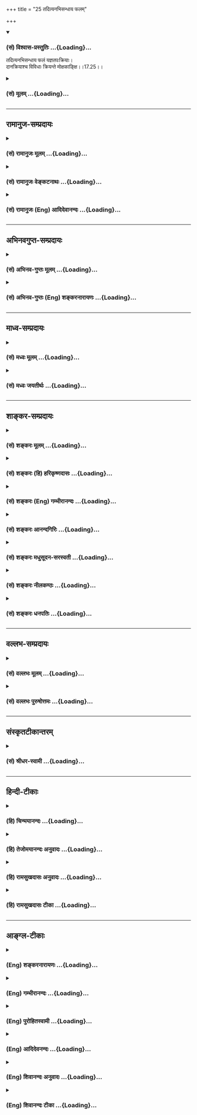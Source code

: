 +++
title = "25 तदित्यनभिसन्धाय फलम्"

+++
<div class="js_include" newlevelforh1="3" title="(सं) विश्वास-प्रस्तुतिः" unfilled url="/purANam/mahAbhAratam/06-bhIShma-parva/02-bhagavad-gItA-parva/saMskRtam/vishvAsa-prastutiH/17_shraddhA-traya-vibhA/25_tadityanabhisandh.md">
<details open><summary><h3>(सं) विश्वास-प्रस्तुतिः ...{Loading}...</h3></summary>

तदित्यनभिसन्धाय फलं यज्ञतपःक्रियाः।  
दानक्रियाश्च विविधाः क्रियन्ते मोक्षकाङ्क्षि।।17.25।।
</details>
</div>
<div class="js_include collapsed" newlevelforh1="3" title="(सं) मूलम्" unfilled url="/purANam/mahAbhAratam/06-bhIShma-parva/02-bhagavad-gItA-parva/saMskRtam/mUlam/17_shraddhA-traya-vibhA/25_tadityanabhisandh.md">
<details><summary><h3>(सं) मूलम् ...{Loading}...</h3></summary>

तदित्यनभिसन्धाय फलं यज्ञतपःक्रियाः।  
दानक्रियाश्च विविधाः क्रियन्ते मोक्षकाङ्क्षि।।17.25।।
</details>
</div>


_________________
## रामानुज-सम्प्रदायः
<div class="js_include collapsed" newlevelforh1="3" title="(सं) रामानुजः मूलम्" unfilled url="/purANam/mahAbhAratam/06-bhIShma-parva/02-bhagavad-gItA-parva/saMskRtam/rAmAnujaH/mUlam/17_shraddhA-traya-vibhA/25_tadityanabhisandh.md">
<details><summary><h3>(सं) रामानुजः मूलम् ...{Loading}...</h3></summary>

।।17.25।।**फलम् अनभिसंधाय** वेदाध्ययनयज्ञतपोदानक्रियाः
**मोक्षकाङ्क्षिभिः** त्रैवर्णिकैः याः **क्रियन्ते;** ताः
ब्रह्मप्राप्तिसाधनतया ब्रह्मवाचिना **तत् इति**शब्दनिर्देश्याः।  
  
सवः कः किं यत्तत्पदमनुत्तमम् (वि0 सह0 ना0 91) इति तच्छब्दो हि ब्रह्मवाची
प्रसिद्धः। एवं वेदाध्ययनयज्ञादीनां मोक्षसाधनभूतानां तच्छब्दनिर्देश्यतया
तत् इति शब्दान्वय उक्तः। त्रैवर्णिकानाम् अपि
तथाविधवेदाध्ययनाद्यनुष्ठानाद् एव तच्छब्दान्वय उपपन्नः। अथ एषांसत्
शब्दान्वयप्रकारं वक्तुं लोके सच्छब्दस्य व्युत्पत्तिप्रकारम् आह --

</details>
</div>
<div class="js_include collapsed" newlevelforh1="3" title="(सं) रामानुजः वेङ्कटनाथः" unfilled url="/purANam/mahAbhAratam/06-bhIShma-parva/02-bhagavad-gItA-parva/saMskRtam/rAmAnujaH/venkaTanAthaH/17_shraddhA-traya-vibhA/25_tadityanabhisandh.md">
<details><summary><h3>(सं) रामानुजः वेङ्कटनाथः ...{Loading}...</h3></summary>

  
  
।।17.25।। एवं स्वर्गापवर्गसाधनसमस्तवैदिकसाधारणं प्रणवान्वयरूपं
लक्षणमुक्तम् अथ तत्सच्छदौ मोक्षसाधनानां त्रिवर्गसाधनानां च
विशेषलक्षणतयोच्येते। वक्ष्यति चैतदष्टादशारम्भे \[रा.भा.श्लो.1\]वैदिकस्य
च कर्मणः सामान्यलक्षणं प्रणवान्वयः तत्र मोक्षाभ्युदयसाधनयोर्भेदः
तत्सच्छब्दनिर्देश्यत्वेन इति। एतेषामिति त्रयाणां परामर्शः। उक्तानां
यज्ञादीनामुपलक्षणतया वेदेष्वपि तच्छब्दप्रवृत्तिज्ञापनाय
वेदाध्ययनोपादानम्। मोक्षकाङ्क्षिभिः
इत्यनेनसूचितमाब्रह्मप्राप्तिसाधनतयेति। तदिति -- फलमनभिसन्धायेत्यन्वयः।
तच्छब्दाभिधेयब्रह्मप्राप्तिसाधनतया तच्छब्दोपचार्यतया बुद्ध्वा
फलान्तरमनभिसन्धायेत्यर्थः। इति करणसामर्थ्यात्उदाहृत्य इति पदं वा
पूर्वश्लोकादनुषञ्जनीयमित्यभिप्रायेणाऽऽहतदितिशब्दनिर्देश्या इति।
तच्छब्दस्य ब्रह्मनामत्वे सिद्धे हि तेन तत्प्राप्तिसाधनतयेति लक्षणा; तदेव
कुतः इत्यत्र तदिति श्रुतेरुपबृंहणेन विशदीकृतत्वमभिप्रेत्याऽऽहसव इति।
भगवन्नामसहस्रेयानि नामानि गौणानि विख्यातानि महात्मनः
\[म.भा.13।149।13वि.स.ना.15\] इति प्रक्रमात्नाम्नां सहस्रम्
\[म.भा.13।149।121वि.स.ना.157\] इति निगमनाच्च यत्तदादिशब्दानां सर्वनामतया
व्यापिनामपि विशेषतः साक्षात्परब्रह्मनामत्वं सिद्धमिति भावः।
श्लोकेऽनुक्तस्यापि वेदाध्ययनस्य प्रयोजकेन सङ्गृहीतत्वमाहएवमिति। तथापि
त्रयाणामन्वयो न सिध्यति; ब्राह्मणशब्दनिर्दिष्टानां त्रैवर्णिकानां
मोक्षसाधनत्वनिबन्धनतच्छब्दनिर्देश्यत्वाभावादित्यत्राऽऽहत्रैवर्णिकानामपीति। मोक्षकाङ्क्षिभिः
क्रियन्ते इत्यनेन परम्परया तदन्वयः सूचित इति भावः।  
  

</details>
</div>
<div class="js_include collapsed" newlevelforh1="3" title="(सं) रामानुजः (Eng) आदिदेवानन्दः" unfilled url="/purANam/mahAbhAratam/06-bhIShma-parva/02-bhagavad-gItA-parva/saMskRtam/rAmAnujaH/english/AdidevAnandaH/17_shraddhA-traya-vibhA/25_tadityanabhisandh.md">
<details><summary><h3>(सं) रामानुजः (Eng) आदिदेवानन्दः ...{Loading}...</h3></summary>

17.25 Whatever acts such as the study of the Vedas, sacrifices,
austerities and gifts are done without aiming at results by those of the
first three stations, seeking only final release - these are designated
by the term Tat referring to the brahman, since they constitute the
means for attainment of brahman. For it is well known that the term Tat
signifies brahman, as in the following passage: He is Sah,Vah, Kah, Kim,
Yat, Tat, Padam, Anuttamam.' (M.B., 13.254.91). Thus, the study of the
Vedas, sacrifices etc., which are the means of attaining release, have
been stated; the connection of Tat has been spoken of since the word Tat
signifies them (i.e., the study of Vedas etc.). The connection of the
term Tat with the three stations is shown because of their practising
the study of the Vedas etc., in the way stated. In order to show how the
term Sat is connected with these, Sri Krsna shows the etymology of the
term Sat, as it is prevalent in the world:

</details>
</div>


_________________
## अभिनवगुप्त-सम्प्रदायः
<div class="js_include collapsed" newlevelforh1="3" title="(सं) अभिनव-गुप्तः मूलम्" unfilled url="/purANam/mahAbhAratam/06-bhIShma-parva/02-bhagavad-gItA-parva/saMskRtam/abhinava-guptaH/mUlam/17_shraddhA-traya-vibhA/25_tadityanabhisandh.md">
<details><summary><h3>(सं) अभिनव-गुप्तः मूलम् ...{Loading}...</h3></summary>

।।17.23 -- 17.27।। इदानीं ये गुणत्रितयसंकटोत्तीर्णधियः ते क्रियां
कथमाचरन्ति इति तादृक़्प्रकार उच्यते -- ओमित्यादि अभिधीयते इत्यन्तम्। ओं
तत् सत् इत्येभिस्त्रिभिः शब्दैर्ब्रह्मणो निर्देशः; संमुखीकरणम्। तत्र ओम्
इत्यनेन शास्त्रार्थोऽयमादेहसंबन्धमूरीकार्य इति सूच्यते। तत् इति
सर्वनामपदेन सामान्यमात्राभिधायिना विशेषपरामर्शमात्रासमर्थेन फलानभिसंधानं
ब्रह्मण्युच्यते अभिसंधानस्य विशेषपरिग्रहमन्तरेण अभावात्
सकलविशेषानुग्राहित्वेऽपि सकलफलसंधाने सर्वकर्तृतायामपि
विशिष्टफलायोगात्। सत् इत्यमुया श्रुत्या प्रशंसा अभिधीयते। क्रियमाणमपि इदं
यज्ञादिकं दुष्टम् इति बुद्ध्या क्रियमाणं तामसतामेति। विशिष्टफलाभिसंधानेन
च क्रियमाणं न च सत्; बन्धाधायकमेवेति। तस्मात् कर्तव्यमिदम् इति मन्वानाः
\[ फलविशेषमनभिसंदधानाः \] यज्ञादि कुर्वाणा अपि न बध्यन्ते।
अनेनैवाभिप्रायेण आदिपर्वण्युक्तम् -- तपो न कल्कोऽध्ययनं न कल्कः  
  
स्वाभाविको वेदविधिर्न कल्कः।  
  
प्रसह्य वित्ताहरणं न कल्क  
  
स्तान्येव भावोपहतानि कल्कः।।  
  
+++(M; Adi; Ch; 1; verse 210 )+++ इति। कल्कः; बन्धकः। स्वाभाविक इति --
ब्राह्मणेन निष्कारणं षडङ्गं +++(omits षडङ्गम् )+++ वेदादि अध्येतव्यम् इति।
प्रसह्य; शास्त्रलोकप्रसिद्धोचितया चेष्टया। भावेन; सत्त्वादिगुणत्रययोगिना
चित्तेन उपहतान्येतान्येव,+++(;N;K उपहतान्येव )+++ बन्धकानि; नान्यथा इति
तात्पर्यम्। अतो यज्ञादि यावच्छरीरभावितया कार्यमेव। तदर्थे \[ च \] हितं (
N;K विहितम् ) कर्म अर्जनादि। यदि वा ओम् इत्यनेन समुपशान्तसमस्तप्रपञ्चम्
तत् इत्यनेनोद्भिद्यमानविश्वतरङ्गपरामर्शमात्रात्मकेच्छास्वातन्त्र्य --
स्वभावम् सत् इत्यनेन इच्छास्वातन्त्र्यभरविजृम्भमाणभेदकम्; पूर्णत्वेऽपि
तावच्चित्रस्वभावतया भवनमिति प्रतिपाद्यते। तथाचोक्तम्,सद्भावे साधुभावे च
इति। तेन परमं प्रशान्तं +++(S परमप्रशान्तरूपं )+++ रूपं पुरस्कृत्य
दित्सायियक्षातितप्सात्मकेच्छातरङ्गसंगतं च मध्येकृत्य
दानयज्ञतपःक्रियाकारककलापपरिपूर्णं यच्चरमं वपुः इदमुल्लसितम्; एतत् खलु
समं त्रितयमनर्गलस्य स्वाभाविकं रूपम् इति कस्य किं कथं कुतः क्व +++(N omits
क्व )+++ केन फलं स्यादिति।

</details>
</div>
<div class="js_include collapsed" newlevelforh1="3" title="(सं) अभिनव-गुप्तः (Eng) शङ्करनारायणः" unfilled url="/purANam/mahAbhAratam/06-bhIShma-parva/02-bhagavad-gItA-parva/saMskRtam/abhinava-guptaH/english/shankaranArAyaNaH/17_shraddhA-traya-vibhA/25_tadityanabhisandh.md">
<details><summary><h3>(सं) अभिनव-गुप्तः (Eng) शङ्करनारायणः ...{Loading}...</h3></summary>

17.25 See Comment under 17.27

</details>
</div>


_________________
## माध्व-सम्प्रदायः
<div class="js_include collapsed" newlevelforh1="3" title="(सं) मध्वः मूलम्" unfilled url="/purANam/mahAbhAratam/06-bhIShma-parva/02-bhagavad-gItA-parva/saMskRtam/madhvaH/mUlam/17_shraddhA-traya-vibhA/25_tadityanabhisandh.md">
<details><summary><h3>(सं) मध्वः मूलम् ...{Loading}...</h3></summary>

।।17.25।। तत्फलं मे स्यादित्यनभिसन्धाय।

</details>
</div>
<div class="js_include collapsed" newlevelforh1="3" title="(सं) मध्वः जयतीर्थः" unfilled url="/purANam/mahAbhAratam/06-bhIShma-parva/02-bhagavad-gItA-parva/saMskRtam/madhvaH/jayatIrthaH/17_shraddhA-traya-vibhA/25_tadityanabhisandh.md">
<details><summary><h3>(सं) मध्वः जयतीर्थः ...{Loading}...</h3></summary>

।।17.25।। तदित्यनभिसन्धाय इति वाक्यं ब्रह्मणीव यज्ञादावपि तच्छब्दस्य
प्रवृत्तिं प्रतिपादयतीति ज्ञापयितुं योजयति -- **तदि**ति। वेदोक्तं
स्वर्गादिकम्।

</details>
</div>


_________________
## शाङ्कर-सम्प्रदायः
<div class="js_include collapsed" newlevelforh1="3" title="(सं) शङ्करः मूलम्" unfilled url="/purANam/mahAbhAratam/06-bhIShma-parva/02-bhagavad-gItA-parva/saMskRtam/shankaraH/mUlam/17_shraddhA-traya-vibhA/25_tadityanabhisandh.md">
<details><summary><h3>(सं) शङ्करः मूलम् ...{Loading}...</h3></summary>

।।17.25।। --,**तम् इति अनभिसंधाय;** तत् इति ब्रह्माभिधानम् उच्चार्य
अनभिसंधाय च यज्ञादिकर्मणः **फलं यज्ञतपःक्रियाः** यज्ञक्रियाश्च
तपःक्रियाश्च यज्ञतपःक्रियाः **दानक्रियाश्च विविधाः**
क्षेत्रहिरण्यप्रदानादिलक्षणाः **क्रियन्ते** निर्वर्त्यन्ते
**मोक्षकाङ्क्षिभिः** मोक्षार्थिभिः मुमुक्षुभिः।। ओंतच्छब्दयोः विनियोगः
उक्तः। अथ इदानीं सच्छब्दस्य विनियोगः कथ्यते --,

</details>
</div>
<div class="js_include collapsed" newlevelforh1="3" title="(सं) शङ्करः (हि) हरिकृष्णदासः" unfilled url="/purANam/mahAbhAratam/06-bhIShma-parva/02-bhagavad-gItA-parva/saMskRtam/shankaraH/hindI/harikRShNadAsaH/17_shraddhA-traya-vibhA/25_tadityanabhisandh.md">
<details><summary><h3>(सं) शङ्करः (हि) हरिकृष्णदासः ...{Loading}...</h3></summary>

।।17.25।। तत् ऐसे इस ब्रह्मके नामका उच्चारण करके और कर्मोंके फलको न चाहकर
नाना प्रकारकी यज्ञ और तपरूप तथा दान अर्थात् भूमि; सोना आदिका दान करनारूप
क्रियाएँ मोक्षको चाहनेवाले मुमुक्षु पुरुषोंद्वारा की जाती हैं।

</details>
</div>
<div class="js_include collapsed" newlevelforh1="3" title="(सं) शङ्करः (Eng) गम्भीरानन्दः" unfilled url="/purANam/mahAbhAratam/06-bhIShma-parva/02-bhagavad-gItA-parva/saMskRtam/shankaraH/english/gambhIrAnandaH/17_shraddhA-traya-vibhA/25_tadityanabhisandh.md">
<details><summary><h3>(सं) शङ्करः (Eng) गम्भीरानन्दः ...{Loading}...</h3></summary>

17.25 After uttering the word tat, which is a name of Brahman,
yajna-tapah-kriyah, acts of sacrifice and austerity; ca, as also;
vividhah, the various; dana-kriyah, acts of charity, such as gift of
land, gold, etc.; kriyante, are performed; anabhisandhaya, without
regard for; phalam, results of actions; moksa-kanksibhih, by persons
aspiring for Liberation. The use of the words Om and tat has been
stated. Thereafter, the use of the word sat is bieng presently stated:

</details>
</div>
<div class="js_include collapsed" newlevelforh1="3" title="(सं) शङ्करः आनन्दगिरिः" unfilled url="/purANam/mahAbhAratam/06-bhIShma-parva/02-bhagavad-gItA-parva/saMskRtam/shankaraH/AnandagiriH/17_shraddhA-traya-vibhA/25_tadityanabhisandh.md">
<details><summary><h3>(सं) शङ्करः आनन्दगिरिः ...{Loading}...</h3></summary>

।।17.25।। शब्दस्य विनियोगमुक्त्वा तच्छब्दस्य विनियोगमाह --
**तदित्यादिना।**

</details>
</div>
<div class="js_include collapsed" newlevelforh1="3" title="(सं) शङ्करः मधुसूदन-सरस्वती" unfilled url="/purANam/mahAbhAratam/06-bhIShma-parva/02-bhagavad-gItA-parva/saMskRtam/shankaraH/madhusUdana-sarasvatI/17_shraddhA-traya-vibhA/25_tadityanabhisandh.md">
<details><summary><h3>(सं) शङ्करः मधुसूदन-सरस्वती ...{Loading}...</h3></summary>

।।17.25।। द्वितीयं तच्छब्दं व्याचष्टे -- तदिति।
तत्त्वमसीत्यादिश्रुतिप्रसिद्धं तदिति ब्रह्मणो नामोदाहृत्य
फलमनभिसंधायान्तःकरणशुद्ध्यर्थं यज्ञतपःक्रिया दानक्रियाश्च विविधा
मोक्षकाङ्क्षिभिः क्रियन्ते तस्मादतिप्रशस्तमेतत्।

</details>
</div>
<div class="js_include collapsed" newlevelforh1="3" title="(सं) शङ्करः नीलकण्ठः" unfilled url="/purANam/mahAbhAratam/06-bhIShma-parva/02-bhagavad-gItA-parva/saMskRtam/shankaraH/nIlakaNThaH/17_shraddhA-traya-vibhA/25_tadityanabhisandh.md">
<details><summary><h3>(सं) शङ्करः नीलकण्ठः ...{Loading}...</h3></summary>

।।17.25।। मिति नाम्नः काम्याकाम्यकर्मसाधारण्येन यज्ञादौ विनियोगमुक्त्वा
तदिति नाम्नो निष्कामेषु मुमुक्षुकर्मसु विनियोगं दर्शयति -- **तदिति।**
मोक्षकाङ्क्षिभिः फलमनभिसंधाय विविधाः यज्ञतपःक्रियाः दानक्रियाश्च
क्रियन्ते इति योजना। ननु फलं चेन्नाभिसंधीयते तर्हि किमभिसंधाय क्रियन्त
इत्याकाङ्क्षायामाह -- **तदिति। क्रियन्ते इति।** सर्वाः क्रियास्तदिति
ब्रह्मेति क्रियन्ते। यथा ब्रह्मवादिभिःब्रह्मार्पणं ब्रह्म
हविर्ब्रह्माग्नौ ब्रह्मणा हुतम्। ब्रह्मैव तेन गन्तव्यं ब्रह्मकर्मसमाधिना
इत्युक्तदिशा सर्वाः ससाधनफलाः क्रियाः ब्रह्मैवेदं सर्वमितिबुद्ध्या
क्रियन्ते तथा मुमुक्षुभिरपीत्यर्थः। यदेव हि मुक्तानां स्वाभाविकं शीलं
तदेव मुमुक्षूणां शास्त्रेण विधीयत इति प्रसिद्धेः। फलमनभिसंधायेति
सान्निध्यात्तदितीत्यत्रापि सामर्थ्यादभिसंधायेति लभ्यते। तेन फलमनभिसंधाय
तदित्यभिसंधाय क्रियाः प्रवर्तन्त इत्यन्वयोऽपि सुलभ एव। तदिति
ब्रह्माभिधानमुच्चार्येति भाष्येऽपि उदाहृत्येति
पूर्वश्लोकोक्तक्रियानुवृत्त्या योजनमस्मदुक्ताभिप्रायेणैव व्याख्येयम्
उच्चारणस्यापि ब्रह्मानुसंधानार्थत्वादिति दिक्।

</details>
</div>
<div class="js_include collapsed" newlevelforh1="3" title="(सं) शङ्करः धनपतिः" unfilled url="/purANam/mahAbhAratam/06-bhIShma-parva/02-bhagavad-gItA-parva/saMskRtam/shankaraH/dhanapatiH/17_shraddhA-traya-vibhA/25_tadityanabhisandh.md">
<details><summary><h3>(सं) शङ्करः धनपतिः ...{Loading}...</h3></summary>

।।17.25।। ओमिति नाम्नो विनियोगमुक्त्वा तदित्यस्य विनियोगमाह -- तदिति।
फलमनभिसंधाय मोक्षकाङ्क्षिभिः मुमुक्षुभिः यज्ञतपः क्रिया दानक्रियाश्च
विविधाः क्षेत्रहिरण्यप्रदानादिलक्षणाः तदिति ब्रह्माभिधानमुच्चार्य
क्रियन्ते निर्वर्त्यन्ते।

</details>
</div>


_________________
## वल्लभ-सम्प्रदायः
<div class="js_include collapsed" newlevelforh1="3" title="(सं) वल्लभः मूलम्" unfilled url="/purANam/mahAbhAratam/06-bhIShma-parva/02-bhagavad-gItA-parva/saMskRtam/vallabhaH/mUlam/17_shraddhA-traya-vibhA/25_tadityanabhisandh.md">
<details><summary><h3>(सं) वल्लभः मूलम् ...{Loading}...</h3></summary>

।।17.25।। तदिति। तत्पदवाच्यं हि ब्रह्म; तत्सवितुरितिसर्वः कः किं
यत्तत्पदमनुत्तमं \[13।149।93\] इति भारतसहस्रनामोक्तेः ब्रह्मैव फलमिति
लौकिकं यत्तत्फलमनभिसन्धायात्र ब्रह्मवाचिना तदितिशब्देन निर्देश्या
यज्ञादिक्रियाः क्रियन्ते मोक्षकाङ्क्षिभिरेव। अन्यैस्त्वन्यथेति निर्णयः।

</details>
</div>
<div class="js_include collapsed" newlevelforh1="3" title="(सं) वल्लभः पुरुषोत्तमः" unfilled url="/purANam/mahAbhAratam/06-bhIShma-parva/02-bhagavad-gItA-parva/saMskRtam/vallabhaH/puruShottamaH/17_shraddhA-traya-vibhA/25_tadityanabhisandh.md">
<details><summary><h3>(सं) वल्लभः पुरुषोत्तमः ...{Loading}...</h3></summary>

  
  
।।17.25।। भक्तानामुक्त्वा ज्ञानिनां द्वितीयनामसम्बन्धिफलमाह -- तदिति। तत्
इति उदाहृत्य तद्ब्रह्मत्वाज्ञापरिपालनेन प्रीयादित्युदाहृत्य फलं
स्वर्गादिसुखरूपम्; अनभिसन्धाय फलाभिलाषं मनस्यकृत्वा
मोक्षकाङ्क्षिभिर्निर्दोषैर्यज्ञतपःक्रियाः यज्ञः अग्निहोत्रादिः; तपः
कृच्छ्रादि; तदादयः क्रियाः क्रियन्ते। तच्छब्दोदाहणात्ताश्च सम्पन्ना
भूत्वा मोक्षसम्पादिका भवन्तीत्यर्थः।  
  

</details>
</div>


_________________
## संस्कृतटीकान्तरम्
<div class="js_include collapsed" newlevelforh1="3" title="(सं) श्रीधर-स्वामी" unfilled url="/purANam/mahAbhAratam/06-bhIShma-parva/02-bhagavad-gItA-parva/saMskRtam/shrIdhara-svAmI/17_shraddhA-traya-vibhA/25_tadityanabhisandh.md">
<details><summary><h3>(सं) श्रीधर-स्वामी ...{Loading}...</h3></summary>

।।17.25।। द्वितीयं नाम प्रस्तौति **--** **तदिति।** तदित्युदाहृत्येति
पूर्वस्यानुषङ्गः। तदित्युदाहृत्य शुद्धचित्तैर्मोक्षकाङक्षिभिपुरुषैः
फलाभिसंधिमकृत्वा यज्ञाद्याः क्रियाः क्रियन्ते अतश्चित्तशोधनद्वारेण
फलसंकल्पत्याजनेन मुमुक्षुत्वसंपादकत्वात्तच्छब्दनिर्देशः प्रशस्त
इत्यर्थः।

</details>
</div>


_________________
## हिन्दी-टीकाः
<div class="js_include collapsed" newlevelforh1="3" title="(हि) चिन्मयानन्दः" unfilled url="/purANam/mahAbhAratam/06-bhIShma-parva/02-bhagavad-gItA-parva/hindI/chinmayAnandaH/17_shraddhA-traya-vibhA/25_tadityanabhisandh.md">
<details><summary><h3>(हि) चिन्मयानन्दः ...{Loading}...</h3></summary>

।।17.25।। जो पुरुष स्वयं को अपनी आसक्तियों; स्वार्थी इच्छाओं; अहंकार और
उससे उत्पन्न होने वाले विक्षेपों के बन्धनों से मुक्त रहना चाहता है; उसे
मुमुक्षु कहते हैं। ऐसे मुमुक्षुओं को यह श्लोक एक उपाय बताता है; जिसके
द्वारा समस्त साधक स्वयं को अपनी वासनाओं के बन्धन से मुक्त कर सकते
हैं। मुमुक्षुओं को चाहिए कि वे फलासक्ति को त्यागकर और तत् शब्द के द्वारा
परमात्मा का स्मरण करके अपने कर्तव्यों का पालन करें। तत् शब्द जगत्कारण
ब्रह्म का वाचक है; जहाँ से सम्पूर्ण सृष्टि व्यक्त होती है। इस प्रकार; यह
शब्द भूतमात्र के आत्मैकत्व का भी सूचक है। अपने कुटुम्ब के कल्याण के
स्मरण रहने पर व्यक्तिगत लाभ विस्मरण हो जाता है समाज के लिए कार्य करने
में परिवार के लाभ का विस्मरण हो जाता है और राष्ट्र कल्याण की भावना का
उदय होने पर अपने समाजमात्र के लाभ की कामना नहीं रह जाती तथा विश्व और
मानवता के लिए कर्म करने में राष्ट्रीयता की सीमायें टूट जाती हैं। इसी
प्रकार; आत्मैकत्व के भाव में चित्त को समाहित करके यज्ञदानादि कर्मों के
आचरण से; अहंकार के अभाव में; अन्तकरण की पूर्वार्जित वासनाएं नष्ट हो जाती
हैं और नई वासनाएं उत्पन्न नहीं होती। यही मुक्ति है। अब; सत् शब्द का
विनियोग बताते हैं

</details>
</div>
<div class="js_include collapsed" newlevelforh1="3" title="(हि) तेजोमयानन्दः अनुवादः" unfilled url="/purANam/mahAbhAratam/06-bhIShma-parva/02-bhagavad-gItA-parva/hindI/tejomayAnandaH/anuvAdaH/17_shraddhA-traya-vibhA/25_tadityanabhisandh.md">
<details><summary><h3>(हि) तेजोमयानन्दः अनुवादः ...{Loading}...</h3></summary>

।।17.25।। 'तत्' शब्द का उच्चारण कर, फल की इच्छा नहीं रखते हुए,
मुमुक्षुजन यज्ञ, तप, दान आदि विविध कर्म करते हैं।।

</details>
</div>
<div class="js_include collapsed" newlevelforh1="3" title="(हि) रामसुखदासः अनुवादः" unfilled url="/purANam/mahAbhAratam/06-bhIShma-parva/02-bhagavad-gItA-parva/hindI/rAmasukhadAsaH/anuvAdaH/17_shraddhA-traya-vibhA/25_tadityanabhisandh.md">
<details><summary><h3>(हि) रामसुखदासः अनुवादः ...{Loading}...</h3></summary>

।।17.25।। 'तत्' नामसे कहे जानेवाले परमात्माके लिये ही सब कुछ है -- ऐसा
मानकर मुक्ति चाहनेवाले मनुष्योंद्वारा फलकी इच्छासे रहित होकर अनेक
प्रकारकी यज्ञ और तपरूप क्रियाएँ तथा दानरूप क्रियाएँ की जाती हैं।

</details>
</div>
<div class="js_include collapsed" newlevelforh1="3" title="(हि) रामसुखदासः टीका" unfilled url="/purANam/mahAbhAratam/06-bhIShma-parva/02-bhagavad-gItA-parva/hindI/rAmasukhadAsaH/TIkA/17_shraddhA-traya-vibhA/25_tadityanabhisandh.md">
<details><summary><h3>(हि) रामसुखदासः टीका ...{Loading}...</h3></summary>

।।17.25।।***व्याख्या --***  **तदित्यनभिसंधाय ৷৷. मोक्षकाङ्क्षिभिः --**
केवल उस परमात्माकी प्रसन्नताके उद्देश्यसे; किञ्चिन्मात्र भी फलकी इच्छा न
रखकर शास्त्रीय यज्ञ; तप; दान आदि शुभकर्म किये जायँ। ,कारण कि
विहितनिषिद्ध; शुभअशुभ आदि क्रियामात्रका आरम्भ होता है और समाप्ति होती
है। ऐसे ही उस क्रियाका जो फल होता है; उसका भी संयोग होता है और वियोग
होता है अर्थात् कर्मफलके भोगका भी आरम्भ होता है और समाप्ति होती है।
परन्तु परमात्मा तो उस क्रिया और फलभोगके आरम्भ होनेसे पहले भी हैं तथा
क्रिया और फलभोगकी समाप्तिके बाद भी हैं एवं क्रिया और फलभोगके समय भी
वैसेकेवैसे हैं। परमात्माकी सत्ता नित्यनिरन्तर है। नित्यनिरन्तर रहनेवाली
इस सत्ताकी तरफ ध्यान दिलानेमें ही **तत् इति** पदोंका तात्पर्य है और
उत्पत्तिविनाशशील फलकी तरफ ध्यान न देनेमें ही **अनभिसंधाय फलम्** पदोंका
तात्पर्य है अर्थात् नित्यनिरन्तर रहनेवाले तत्त्वकी स्मृति रहनी चाहिये और
नाशवान् फलकी अभिसंधि (इच्छा) बिलकुल नहीं रहनी चाहिये। नित्यनिरन्तर
वियुक्त होनेवाले; प्रतिक्षण अभावमें जानेवाले इस संसारमें जो कुछ देखने;
सुनने और जाननेमें आता है; उसीको हम प्रत्यक्ष; सत्य मान लेते हैं और उसीकी
प्राप्तिमें हम अपनी बुद्धिमानी और बलको सफल मानते हैं। इस परिवर्तनशील
संसारको प्रत्यक्ष माननेके कारण ही सदासर्वदा सर्वत्र परिपूर्ण रहता हुआ भी
वह परमात्मा हमें प्रत्यक्ष नहीं दीखता। इसलिये एक परमात्मप्राप्तिका ही
उद्देश्य रखकर उस संसारका अर्थात् अहंताममता (मैंमेरेपन) का त्याग करके;
उन्हींकी दी हुई शक्तिसे; यज्ञ आदिको उन्हींका मानकर निष्कामभावपूर्वक
उन्हींके लिये यज्ञ आदि शुभकर्म करने चाहिये। इसीमें ही मनुष्यकी वास्तविक
बुद्धिमानी और बल(पुरुषार्थ) की सफलता है। तात्पर्य यह है कि जो संसार
प्रत्यक्ष प्रतीत हो रहा है; उसका तो निराकरण करना है और जिसको अप्रत्यक्ष
मानते हैं; उस **तत्** नामसे कहे जानेवाले परमात्माका अनुभव करना है; जो
नित्यनिरन्तर प्राप्त है। भगवान्के भक्त (भगवान्का उद्देश्य रखकर) **तत्**
पदके बोधक राम; कृष्ण; गोविन्द; नारायण; वासुदेव; शिव आदि नामोंका उच्चारण
करके सब क्रियाएँ आरम्भ करते हैं। अपना कल्याण चाहनेवाले मनुष्य यज्ञ; दान;
तप; तीर्थ; व्रत; जप; स्वाध्याय; ध्यान; समाधि आदि जो भी क्रियाएँ करते
हैं; वे सब भगवान्के लिये भगवान्की प्रसन्नताके लिये; भगवान्की आज्ञापालनके
लिये ही करते हैं; अपने लिये नहीं। कारण कि जिनसे क्रियाएँ की जाती हैं; वे
शरीर; इन्द्रियाँ; अन्तःकरण आदि सभी परमात्माके ही हैं; हमारे नहीं हैं। जब
शरीर आदि हमारे नहीं हैं; तो घर; जमीनजायदाद; रुपयेपैसे; कुटुम्ब आदि भी
हमारे नहीं हैं। ये सभी प्रभुके हैं और इनमें जो सामर्थ्य; समझ आदि है; वह
भी सब प्रभुकी है और हम खुद भी प्रभुके ही हैं। हम प्रभुके हैं और प्रभु
हमारे हैं -- इस भावसे वे सब क्रियाएँ प्रभुकी प्रसन्नताके लिये ही करते
हैं।  
  
***सम्बन्ध --***  चौबीसवें श्लोकमें की और पचीसवें श्लोकमें तत् शब्दकी
व्याख्या करके अब भगवान् आगेके दो श्लोकोंमें पाँच प्रकारसे सत् शब्दकी
व्याख्या करते हैं।

</details>
</div>


_________________
## आङ्ग्ल-टीकाः
<div class="js_include collapsed" newlevelforh1="3" title="(Eng) शङ्करनारायणः" unfilled url="/purANam/mahAbhAratam/06-bhIShma-parva/02-bhagavad-gItA-parva/english/shankaranArAyaNaH/17_shraddhA-traya-vibhA/25_tadityanabhisandh.md">
<details><summary><h3>(Eng) शङ्करनारायणः ...{Loading}...</h3></summary>

17.25. With \[the utterance of\] TAT and without aiming at the fruit,
the acts of sacrifice and austerity and the various acts of gifts are
performed by those who seek emancipation.

</details>
</div>
<div class="js_include collapsed" newlevelforh1="3" title="(Eng) गम्भीरानन्दः" unfilled url="/purANam/mahAbhAratam/06-bhIShma-parva/02-bhagavad-gItA-parva/english/gambhIrAnandaH/17_shraddhA-traya-vibhA/25_tadityanabhisandh.md">
<details><summary><h3>(Eng) गम्भीरानन्दः ...{Loading}...</h3></summary>

17.25 After (uttering) the word tat, acts of sacrifice and austerity as
also the various acts of charity are performed without regard for
results by persons aspiring for Liberation.

</details>
</div>
<div class="js_include collapsed" newlevelforh1="3" title="(Eng) पुरोहितस्वामी" unfilled url="/purANam/mahAbhAratam/06-bhIShma-parva/02-bhagavad-gItA-parva/english/purohitasvAmI/17_shraddhA-traya-vibhA/25_tadityanabhisandh.md">
<details><summary><h3>(Eng) पुरोहितस्वामी ...{Loading}...</h3></summary>

17.25 Those who desire deliverance begin their acts of sacrifice,
austerity or gift with the word Tat' (meaning That'), without thought of
reward.

</details>
</div>
<div class="js_include collapsed" newlevelforh1="3" title="(Eng) आदिदेवनन्दः" unfilled url="/purANam/mahAbhAratam/06-bhIShma-parva/02-bhagavad-gItA-parva/english/AdidevanandaH/17_shraddhA-traya-vibhA/25_tadityanabhisandh.md">
<details><summary><h3>(Eng) आदिदेवनन्दः ...{Loading}...</h3></summary>

17.25 Acts of sacrifice, of austeritty and of various gifts are
performed without aiming at reward by those who seek release, after
pronouncing Tat.

</details>
</div>
<div class="js_include collapsed" newlevelforh1="3" title="(Eng) शिवानन्दः अनुवादः" unfilled url="/purANam/mahAbhAratam/06-bhIShma-parva/02-bhagavad-gItA-parva/english/shivAnandaH/anuvAdaH/17_shraddhA-traya-vibhA/25_tadityanabhisandh.md">
<details><summary><h3>(Eng) शिवानन्दः अनुवादः ...{Loading}...</h3></summary>

17.25 Uttering ï1Tatï1, without aiming at the fruits, are the acts of
sacrifice and austerity and the various acts of gifts performed by the
seekers of liberation.

</details>
</div>
<div class="js_include collapsed" newlevelforh1="3" title="(Eng) शिवानन्दः टीका" unfilled url="/purANam/mahAbhAratam/06-bhIShma-parva/02-bhagavad-gItA-parva/english/shivAnandaH/TIkA/17_shraddhA-traya-vibhA/25_tadityanabhisandh.md">
<details><summary><h3>(Eng) शिवानन्दः टीका ...{Loading}...</h3></summary>

17.25 तत् That; इति thus; अनभिसन्धाय without aiming at; फलम् fruit;
यज्ञतपःक्रियाः acts of sacrifice and austerity; दानक्रियाः acts of gits;
च and; विविधाः various; क्रियन्ते are performed; मोक्षकाङ्क्षिभिः by the
seekers of liberation.Commentary With Tat With the utterance of the word
Tat (That).Phalam Fruit of sacrifice; austerity and charity.Danakriyah
Acts of charity such as gifts of land; gold; rice; clothes; etc.The
immortal Soul which transcends the whole world; the three Gunas; the
three bodies; the three,states of waking; dreaming and deep sleep; which
illumines everything; which is the basis of all; and the source of
everything is connoted by the word Tat. The sages and the aspirants
meditate on Tat. They utter the word Tat and say; May all our actions
and the fruits of them be in the name of Tat (That or Brahman).Thus they
offer all actions and their fruits to Brahman and practise renunciation.
They are freed from egoism and the bondage of Karma. They attain
Selfrealisation through purity of heart caused by selfless; motiveless
and desireless actions.The actions that is ennobled and sanctified by
uttering Om at the beginning and which is offered to That is transformed
into the nature of Brahman. All actions in their entirety; O Arjuna;
culminate in wisdom (IV.33). He who does the actions with the spirit of
sacrifice becomes Brahman eventually.Tat is symbolic of the presentation
of all the fruits of all such activities to Brahman. If you utter Tat;
it is tantamount to saying; They are nt mine. What has been begun with
Om is given away to Brahman with the utterance of Tat.The use of Sat is
described in the following verse.

</details>
</div>
